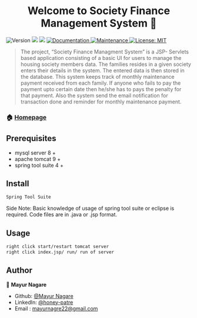 <h1 align="center">Welcome to Society Finance Management System 👋</h1>
<p>
  <img alt="Version" src="https://img.shields.io/badge/version-1.0.0-blue.svg?cacheSeconds=2592000" />
  <img src="https://img.shields.io/badge/mysql-8.0-blue.svg" />
  <img src="https://img.shields.io/badge/tomcat-9.0-blue.svg" />
  <a href="https://github.com/kefranabg/readme-md-generator#readme" target="_blank">
    <img alt="Documentation" src="https://img.shields.io/badge/documentation-yes-brightgreen.svg" />
  </a>
  <a href="https://github.com/kefranabg/readme-md-generator/graphs/commit-activity" target="_blank">
    <img alt="Maintenance" src="https://img.shields.io/badge/Maintained%3F-yes-green.svg" />
  </a>
  <a href="https://github.com/kefranabg/readme-md-generator/blob/master/LICENSE" target="_blank">
    <img alt="License: MIT" src="https://img.shields.io/github/license/mayur-nagare/Society Finance Management System" />
  </a>
</p>


> The project, “Society Finance Managment System” is a JSP- Servlets based application consisting of a basic UI for users to manage the housing society members data. The families resides in a given society enters their details in the system. The entered data is then stored in the database. This system keeps track of monthly maintenance payment received from each family. If anyone who fails to pay the payment upto certain date then he/she has to pays the penalty for that payment. Also the system send the email notification for transaction done and reminder for monthly maintenance payment.

### 🏠 [Homepage](https://github.com/mayur-nagare/Society-Finance-Management/#readme)

## Prerequisites

- mysql server 8 +
- apache tomcat 9 +
- spring tool suite 4 +

## Install

```sh
Spring Tool Suite
```

Side Note: Basic knowledge of usage of spring tool suite or eclipse is required. Code files are in .java or .jsp format.
## Usage

```sh
right click start/restart tomcat server
right click index.jsp/ run/ run of server
```

## Author

👤 **Mayur Nagare**

* Github: [@Mayur Nagare](https://github.com/mayur-nagare)
* LinkedIn: [@honey-patre](https://www.linkedin.com/in/mayurnagre)
* Email    :  mayurnagre22@gmail.com
